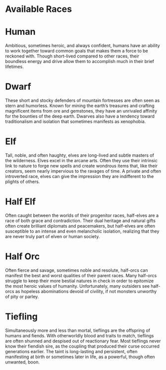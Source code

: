 # Available Races

# Human

Ambitious, sometimes heroic, and always confident, humans have an ability to work together toward common goals that makes them a force to be reckoned with. Though short-lived compared to other races, their boundless energy and drive allow them to accomplish much in their brief lifetimes.

# Dwarf

These short and stocky defenders of mountain fortresses are often seen as stern and humorless. Known for mining the earth’s treasures and crafting magnificent items from ore and gemstones, they have an unrivaled affinity for the bounties of the deep earth. Dwarves also have a tendency toward traditionalism and isolation that sometimes manifests as xenophobia.

# Elf

Tall, noble, and often haughty, elves are long-lived and subtle masters of the wilderness. Elves excel in the arcane arts. Often they use their intrinsic link to nature to forge new spells and create wondrous items that, like their creators, seem nearly impervious to the ravages of time. A private and often introverted race, elves can give the impression they are indifferent to the plights of others.

# Half Elf

Often caught between the worlds of their progenitor races, half-elves are a race of both grace and contradiction. Their dual heritage and natural gifts often create brilliant diplomats and peacemakers, but half-elves are often susceptible to an intense and even melancholic isolation, realizing that they are never truly part of elven or human society.

# Half Orc

Often fierce and savage, sometimes noble and resolute, half-orcs can manifest the best and worst qualities of their parent races. Many half-orcs struggle to keep their more bestial natures in check in order to epitomize the most heroic values of humanity. Unfortunately, many outsiders see half-orcs as hopeless abominations devoid of civility, if not monsters unworthy of pity or parley.

# Tiefling

Simultaneously more and less than mortal, tieflings are the offspring of humans and fiends. With otherworldly blood and traits to match, tieflings are often shunned and despised out of reactionary fear. Most tieflings never know their fiendish sire, as the coupling that produced their curse occurred generations earlier. The taint is long-lasting and persistent, often manifesting at birth or sometimes later in life, as a powerful, though often unwanted, boon.
